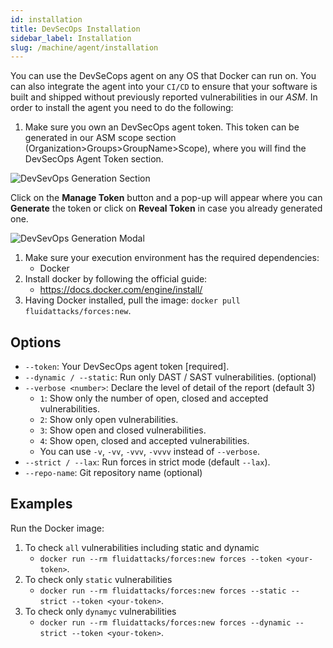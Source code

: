 ```yaml
---
id: installation
title: DevSecOps Installation
sidebar_label: Installation
slug: /machine/agent/installation
---
```


You can use the DevSeCops agent
on any OS that Docker can run on.
You can also integrate the agent
into your `CI/CD` to ensure
that your software is built and shipped
without previously reported vulnerabilities
in our *ASM*.
In order to install the agent
you need to do the following:

1. Make sure you own
  an DevSecOps agent token.
  This token can be generated
  in our ASM scope section
  (Organization>Groups>GroupName>Scope),
  where you will find
  the DevSecOps Agent Token section.

  ![DevSevOps Generation Section](https://res.cloudinary.com/fluid-attacks/image/upload/v1622211894/docs/machine/agent/installation/devsecops_token_section_jpex40.webp)

  Click on the **Manage Token** button
  and a pop-up will appear
  where you can **Generate** the token
  or click on **Reveal Token**
  in case you already generated one.

  ![DevSevOps Generation Modal](https://res.cloudinary.com/fluid-attacks/image/upload/v1622211889/docs/machine/agent/installation/devsecops_token_modal_ivw8th.webp)

1. Make sure your execution environment
  has the required dependencies:
    - Docker
1. Install docker by following
  the official guide:
    - https://docs.docker.com/engine/install/
1. Having Docker installed,
  pull the image:
  `docker pull fluidattacks/forces:new`.

## Options

- `--token`: Your DevSecOps agent token [required].
- `--dynamic / --static`: Run only DAST / SAST vulnerabilities. (optional)
- `--verbose <number>`: Declare the level of detail of the report (default 3)
    - `1`: Show only the number of open,
    closed and accepted vulnerabilities.
    - `2`: Show only open vulnerabilities.
    - `3`: Show open and closed vulnerabilities.
    - `4`: Show open, closed
    and accepted vulnerabilities.
    - You can use `-v`, `-vv`, `-vvv`, `-vvvv`
    instead of `--verbose`.
- `--strict / --lax`: Run forces in strict mode (default `--lax`).
- `--repo-name`: Git repository name (optional)

## Examples

Run the Docker image:

1. To check `all` vulnerabilities
  including static and dynamic
    - `docker run --rm fluidattacks/forces:new forces --token <your-token>`.
1. To check only `static` vulnerabilities
    - `docker run --rm fluidattacks/forces:new forces
    --static --strict --token <your-token>`.
1. To check only `dynamyc` vulnerabilities
    - `docker run --rm fluidattacks/forces:new forces
    --dynamic --strict --token <your-token>`.
